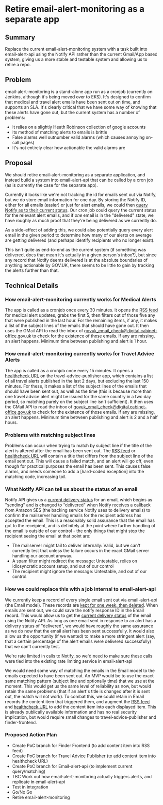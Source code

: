 # Retire email-alert-monitoring as a separate app

## Summary

Replace the current email-alert-monitoring system with a task built into email-alert-api using the Notify API rather than the current Gmail/App based system, giving us a more stable and testable system and allowing us to retire a repo.

## Problem

email-alert-monitoring is a stand-alone app run as a cronjob (currently on Jenkins, although it's being moved over to EKS). It's designed to confirm that medical and travel alert emails have been sent out on time, and supports an SLA. It's clearly critical that we have some way of knowing that these alerts have gone out, but the current system has a number of problems:

- It relies on a slightly Heath Robinson collection of google accounts
- Its method of matching alerts to emails is brittle
- False alarms well outnumber valid alarms (which causes annoying on-call pages)
- It's not entirely clear how actionable the valid alarms are

## Proposal

We should retire email-alert-monitoring as a separate application, and instead build a system into email-alert-api that can be called by a cron job (as is currently the case for the separate app).

Currently it looks like we're not tracking the id for emails sent out via Notify, but we do store email information for one day. By storing the Notify ID, either for all emails (easier) or just for alert emails, we could then [query Notify as to their current status]. Our cron job could query the current status for the relevant alert emails, and if _one_ email is in the "delivered" state, we have roughly as much proof that they're being delivered as we currently do.

As a side-effect of adding this, we could also potentially query every alert email in the given period to determine how many of our alerts on average are getting delivered (and perhaps identify recipients who no longer exist).

This isn't quite as end-to-end as the current system (if something was delivered, does that mean it's actually in a given person's inbox?), but since any record that Notify deems delivered is at the absolute boundaries of anything actionable by GOV.UK, there seems to be little to gain by tracking the alerts further than that.

[query notify as to their current status]: https://docs.notifications.service.gov.uk/ruby.html#get-the-status-of-one-message

## Technical Details

### How email-alert-monitoring currently works for Medical Alerts

The app is called as a cronjob once every 30 minutes. It opens the [RSS feed] for medical alert updates, grabs the first 5, then filters out of those five any that were published in the last hour. For the remaining items, if any, it makes a list of the subject lines of the emails that should have gone out. It then uses the GMail API to read the inbox of govuk_email_check@digital.cabinet-office.gov.uk to check for the existence of those emails. If any are missing, an alert happens. Minimum time between publishing and alert is 1 hour.

[RSS feed]: https://www.gov.uk/drug-device-alerts.atom

### How email-alert-monitoring currently works for Travel Advice Alerts

The app is called as a cronjob once every 15 minutes. It opens a [healthcheck URL] on the travel-advice-publisher app, which contains a list of all travel alerts published in the last 2 days, but excluding the last 150 minutes. For these, it makes a list of the subject lines of the emails that should have been sent out, as well as the time (this is because more than one travel advice alert might be issued for the same country in a two day period, so matching purely on the subject line isn't sufficient). It then uses the GMail API to read the inbox of govuk_email_check@digital.cabinet-office.gov.uk to check for the existence of those emails. If any are missing, an alert happens. Minimum time between publishing and alert is 2 and a half hours.

[healthcheck URL]: https://travel-advice-publisher.publishing.service.gov.uk/healthcheck/recently-published-editions

### Problems with matching subject lines

Problems can occur when trying to match by subject line if the title of the alert is altered after the email has been sent out. The [RSS feed] or [healthcheck URL] will contain a title that differs from the subject line of the email sent out. This will cause a failed match, and an alert will go off, even though for practical purposes the email has been sent. This causes false alarms, and needs someone to add a [hard-coded exception] into the matching code, increasing toil.

[hard-coded execption]: https://github.com/alphagov/email-alert-monitoring/blob/79a865dcd8be07447735ae8ae99b78002241504a/lib/email_verifier.rb#L8-L36

### What Notify API can tell us about the status of an email

Notify API gives us a [current delivery status] for an email, which begins as "sending" and is changed to "delivered" when Notify receives a callback from Amazon SES (the backing service Notify uses to delivery emails) to confirm the mailserver handling emails for the recipient address has accepted the email. This is a reasonably solid assurance that the email has got to the receipient, and is definitely at the point where further handling of the email is outside of our control - the only things that might stop the recipient seeing the email at that point are:
- The mailserver might fail to deliver internally: Valid, but we can't currently test that unless the failure occurs in the exact GMail server handling our account anyway.
- A spam filter might redirect the message: Untestable, relies on idiosyncratic account setup, and out of our control
- The recipient might ignore the message: Untestable, and out of our control.

### How we could replace this with a job internal to email-alert-api

We currently keep a record of every single email sent out via email-alert-api (the Email model). These records are [kept for one week, then deleted]. When emails are sent out, we could save the notify response ID in the Email record. This would allow us to get the [current delivery status] of the email using the Notify API. As long as one email sent in response to an alert has a delivery status of "delivered", we would have roughly the same assurance as we do now that the email alert has been sent successfully. It would also allow us the opportunity (if we wanted) to make a more stringent alert (say, that a certain percentage of the alert emails were delivered successfully) that we can't currently test.

We're rate limited in calls to Notify, so we'd need to make sure these calls were tied into the existing rate limiting service in email-alert-api

We would need some way of matching the emails in the Email model to the emails expected to have been sent out. An MVP would be to use the exact same matching pattern (subject line and optionally time) that we use at the moment. This would get us the same level of reliability as now, but would retain the same problems (that if an alert's title is changed after it is sent out, the match will not work). To combat this, we could retain in Email records the content item that triggered them, and augment the [RSS feed] and [healthcheck URL] to add the content item into each displayed item. This is already publically available information and has no real security implication, but would require small changes to travel-advice-publisher and finder-frontend.

[kept for one week, then deleted]: https://github.com/alphagov/email-alert-api/blob/main/app/workers/email_deletion_worker.rb#L5
[current delivery status]: https://docs.notifications.service.gov.uk/ruby.html#get-the-status-of-one-message



### Proposed Action Plan

- Create PoC branch for Finder Frontend (to add content item into RSS feed)
- Create PoC branch for Travel Advice Publisher (to add content item into healthcheck URL)
- Create PoC branch for Email-alert-api (to implement current query/matching)
- TBC Work out how email-alert-monitoring actually triggers alerts, and replicate in email-alert-api
- Test in integration
- Go/No Go
- Retire email-alert-monitoring
